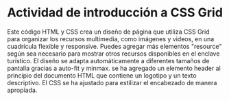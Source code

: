 # Actividad de introducción a CSS Grid
Este código HTML y CSS crea un diseño de página que utiliza CSS Grid para organizar los recursos multimedia, como imágenes y videos, en una cuadrícula flexible y responsive. Puedes agregar más elementos "resource" según sea necesario para mostrar otros recursos disponibles en el enclave turístico. El diseño se adapta automáticamente a diferentes tamaños de pantalla gracias a auto-fit y minmax.
 se ha agregado un elemento header al principio del documento HTML que contiene un logotipo y un texto descriptivo. El CSS se ha ajustado para estilizar el encabezado de manera apropiada.